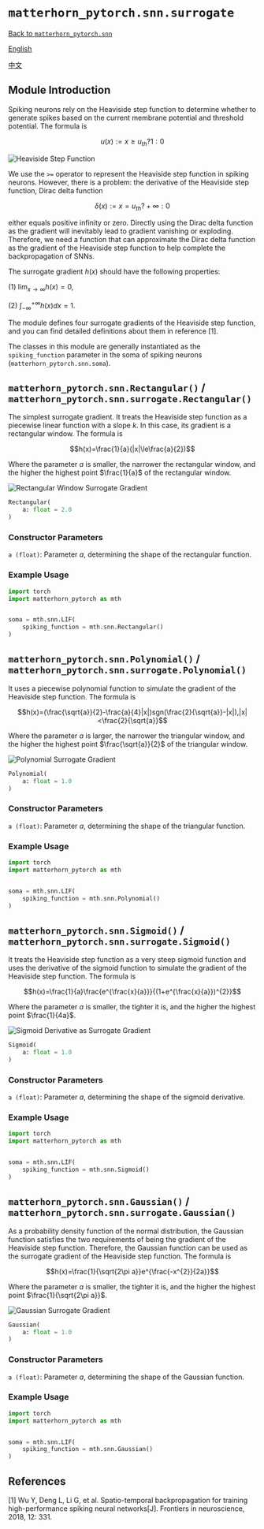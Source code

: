 # `matterhorn_pytorch.snn.surrogate`

[Back to `matterhorn_pytorch.snn`](./README.md)

[English](../../en_us/snn/3_surrogate.md)

[中文](../../zh_cn/snn/3_surrogate.md)

## Module Introduction

Spiking neurons rely on the Heaviside step function to determine whether to generate spikes based on the current membrane potential and threshold potential. The formula is

$$u(x) := x \ge u_{th} ? 1 : 0$$

![Heaviside Step Function](../../../assets/docs/snn/surrogate_1.png)

We use the `>=` operator to represent the Heaviside step function in spiking neurons. However, there is a problem: the derivative of the Heaviside step function, Dirac delta function

$$\delta (x) := x = u_{th} ? +\infty : 0$$

either equals positive infinity or zero. Directly using the Dirac delta function as the gradient will inevitably lead to gradient vanishing or exploding. Therefore, we need a function that can approximate the Dirac delta function as the gradient of the Heaviside step function to help complete the backpropagation of SNNs.

The surrogate gradient $h(x)$ should have the following properties:

(1) $\lim_{x \rightarrow \infty}{h(x)}=0$,

(2) $\int_{- \infty}^{+ \infty}{h(x)dx}=1$.

The module defines four surrogate gradients of the Heaviside step function, and you can find detailed definitions about them in reference [1].

The classes in this module are generally instantiated as the `spiking_function` parameter in the soma of spiking neurons (`matterhorn_pytorch.snn.soma`).

## `matterhorn_pytorch.snn.Rectangular()` / `matterhorn_pytorch.snn.surrogate.Rectangular()`

The simplest surrogate gradient. It treats the Heaviside step function as a piecewise linear function with a slope $k$. In this case, its gradient is a rectangular window. The formula is

$$h(x)=\frac{1}{a}(|x|\le\frac{a}{2})$$

Where the parameter $a$ is smaller, the narrower the rectangular window, and the higher the highest point $\frac{1}{a}$ of the rectangular window.

![Rectangular Window Surrogate Gradient](../../../assets/docs/snn/surrogate_2.png)

```py
Rectangular(
    a: float = 2.0
)
```

### Constructor Parameters

`a (float)`: Parameter $a$, determining the shape of the rectangular function.

### Example Usage

```python
import torch
import matterhorn_pytorch as mth


soma = mth.snn.LIF(
    spiking_function = mth.snn.Rectangular()
)
```

## `matterhorn_pytorch.snn.Polynomial()` / `matterhorn_pytorch.snn.surrogate.Polynomial()`

It uses a piecewise polynomial function to simulate the gradient of the Heaviside step function. The formula is

$$h(x)=(\frac{\sqrt{a}}{2}-\frac{a}{4}|x|)sgn(\frac{2}{\sqrt{a}}-|x|),|x|<\frac{2}{\sqrt{a}}$$

Where the parameter $a$ is larger, the narrower the triangular window, and the higher the highest point $\frac{\sqrt{a}}{2}$ of the triangular window.

![Polynomial Surrogate Gradient](../../../assets/docs/snn/surrogate_3.png)

```py
Polynomial(
    a: float = 1.0
)
```

### Constructor Parameters

`a (float)`: Parameter $a$, determining the shape of the triangular function.

### Example Usage

```python
import torch
import matterhorn_pytorch as mth


soma = mth.snn.LIF(
    spiking_function = mth.snn.Polynomial()
)
```

## `matterhorn_pytorch.snn.Sigmoid()` / `matterhorn_pytorch.snn.surrogate.Sigmoid()`

It treats the Heaviside step function as a very steep sigmoid function and uses the derivative of the sigmoid function to simulate the gradient of the Heaviside step function. The formula is

$$h(x)=\frac{1}{a}\frac{e^{\frac{x}{a}}}{(1+e^{\frac{x}{a}})^{2}}$$

Where the parameter $a$ is smaller, the tighter it is, and the higher the highest point $\frac{1}{4a}$.

![Sigmoid Derivative as Surrogate Gradient](../../../assets/docs/snn/surrogate_4.png)

```py
Sigmoid(
    a: float = 1.0
)
```

### Constructor Parameters

`a (float)`: Parameter $a$, determining the shape of the sigmoid derivative.

### Example Usage

```python
import torch
import matterhorn_pytorch as mth


soma = mth.snn.LIF(
    spiking_function = mth.snn.Sigmoid()
)
```

## `matterhorn_pytorch.snn.Gaussian()` / `matterhorn_pytorch.snn.surrogate.Gaussian()`

As a probability density function of the normal distribution, the Gaussian function satisfies the two requirements of being the gradient of the Heaviside step function. Therefore, the Gaussian function can be used as the surrogate gradient of the Heaviside step function. The formula is

$$h(x)=\frac{1}{\sqrt{2\pi a}}e^{\frac{-x^{2}}{2a}}$$

Where the parameter $a$ is smaller, the tighter it is, and the higher the highest point $\frac{1}{\sqrt{2\pi a}}$.

![Gaussian Surrogate Gradient](../../../assets/docs/snn/surrogate_4.png)

```py
Gaussian(
    a: float = 1.0
)
```

### Constructor Parameters

`a (float)`: Parameter $a$, determining the shape of the Gaussian function.

### Example Usage

```python
import torch
import matterhorn_pytorch as mth


soma = mth.snn.LIF(
    spiking_function = mth.snn.Gaussian()
)
```

## References

[1] Wu Y, Deng L, Li G, et al. Spatio-temporal backpropagation for training high-performance spiking neural networks[J]. Frontiers in neuroscience, 2018, 12: 331.